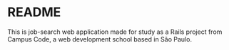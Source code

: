 # README

This is job-search web application made for study as a Rails project from Campus Code, a web development school based in São Paulo.
